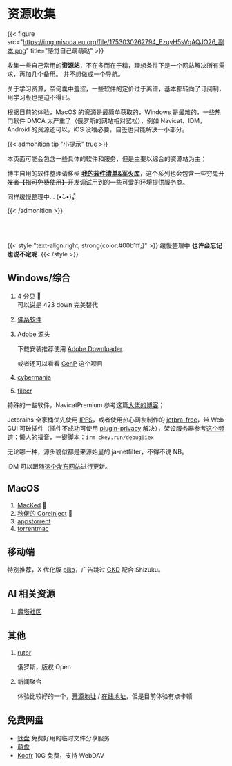 # 资源收集


{{< figure src="https://img.misoda.eu.org/file/1753030262794_EzuyH5sVgAQJO26_副本.png" title="感觉自己萌萌哒" >}}

收集一些自己常用的**资源站**，不在多而在于精，理想条件下是一个网站解决所有需求，再加几个备用。
并不想做成一个导航。

关于学习资源，奈何囊中羞涩，一些软件的定价过于离谱，基本都转向了订阅制，用学习版也是迫不得已。

根据目前的体验，MacOS 的资源是最简单获取的，Windows 是最难的，一些热门软件 DMCA 太严重了（俄罗斯的网站相对宽松），例如 Navicat、IDM，Android 的资源还可以，iOS 没啥必要，自签也只能解决一小部分。

{{< admonition tip "小提示" true >}}

本页面可能会包含一些具体的软件和服务，但是主要以综合的资源站为主；

博主自用的软件整理请移步 [**我的软件清单&军火库**](/我的软件清单军火库/)，这个系列也会包含一些<del>穷鬼开发者【指可免费使用】</del>开发调试用到的一些可爱的环境提供服务商。

同样缓慢整理中... (•̀ᴗ•́)و ̑̑

{{< /admonition >}}

<br/>
<br/>

{{< style "text-align:right; strong{color:#00b1ff;}" >}}
缓慢整理中 **也许会忘记也说不定呢**.
{{< /style >}}

## Windows/综合

1. [4 分贝](https://4fb.cn/) :tada:
     <br/>可以说是 423 down 完美替代

2. [佛系软件](https://foxirj.com/)

3. [Adobe 源头](https://w16.monkrus.ws/)

     下载安装推荐使用 [Adobe Downloader](https://github.com/X1a0He/Adobe-Downloader)

     或者还可以看看 [GenP](https://github.com/etherized/GenP) 这个项目

4. [cybermania](https://www.cybermania.ws/)

5. [filecr](https://filecr.com/en-us/)

特殊的一些软件，NavicatPremium 参考这篇[大佬的博客](https://github.lijunyi.xyz/blogs/app/2022/NavicatPremium16.html)；

Jetbrains 全家桶优先使用 [IPFS](https://3.jetbra.in/)，或者使用热心网友制作的 [jetbra-free](https://gitee.ltd/Lee/jetbra-free)，带 Web GUI 可破插件（插件不成功可使用 [plugin-privacy](https://gitea.998043.xyz/novice/plugin-privacy) 解决），架设服务器参考[这个频道](https://t.me/ja_netfilter_group)；懒人的福音，一键脚本：`irm ckey.run/debug|iex`

无论哪一种，源头貌似都是来源始皇的 ja-netfilter，不得不说 NB。

IDM 可以跟随[这个发布网站](https://idm.ckk.ir/)进行更新。

## MacOS

1. [MacKed](https://macked.app/) :tada:
2. [秋佬的 CoreInject](https://git.sr.ht/~qiuchenly/CoreInject) :tada:
3. [appstorrent](https://appstorrent.ru/)
4. [torrentmac](https://www.torrentmac.net/)

## 移动端

特别推荐，X 优化版 [piko](https://github.com/crimera/piko)，广告跳过 [GKD](https://github.com/gkd-kit/gkd) 配合 Shizuku。

## AI 相关资源

1. [魔塔社区](https://modelscope.cn/home)

## 其他

1. [rutor](https://rutor.info/)

   俄罗斯，版权 Open

2. 新闻聚合

   体验比较好的一个，[开源地址](https://github.com/LYX9527/what-happen) / [在线地址](https://news.yltfspace.com/)，但是目前体验有点卡顿

## 免费网盘

- [钛盘](https://www.tmp.link/)
  免费好用的临时文件分享服务
- [萌盘](https://pan.moe/login)
- [Koofr](https://koofr.eu/)
  10G 免费，支持 WebDAV

